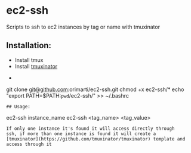 # ec2-ssh
Scripts to ssh to ec2 instances by tag or name with tmuxinator

## Installation:
* Install tmux
* Install [tmuxinator](https://github.com/tmuxinator/tmuxinator)
* ```
git clone git@github.com:orimarti/ec2-ssh.git
chmod +x ec2-ssh/*
echo "export PATH=$PATH:`pwd`/ec2-ssh/" >> ~/.bashrc
```
## Usage:
```
ec2-ssh instance_name
ec2-ssh <tag_name> <tag_value>
```
If only one instance it's found it will access directly through 
ssh, if more than one instance is found it will create a 
[tmuxinator](https://github.com/tmuxinator/tmuxinator) template and 
access through it
